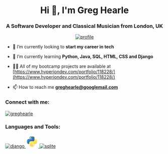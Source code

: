 <h1 align="center">Hi 👋, I'm Greg Hearle</h1>
<h3 align="center">A Software Developer and Classical Musician from London, UK</h3>

<p align="center">
  <a href="https://ibb.co/B3Qh6gn"><img src="https://i.ibb.co/54SQj5K/profile.jpg" alt="profile" border="0"></a>
</p>

- 🔭 I’m currently looking to **start my career in tech**

- 🌱 I’m currently learning **Python, Java, SQL, HTML, CSS and Django**

- 👨‍💻 All of my bootcamp projects are available at [https://www.hyperiondev.com/portfolio/118228/](https://www.hyperiondev.com/portfolio/118228/)

- 📫 How to reach me **greghearle@googlemail.com**

<h3 align="left">Connect with me:</h3>
<p align="left">
<a href="https://linkedin.com/in/greghearle" target="blank"><img align="center" src="https://raw.githubusercontent.com/rahuldkjain/github-profile-readme-generator/master/src/images/icons/Social/linked-in-alt.svg" alt="greghearle" height="30" width="40" /></a>
</p>

<h3 align="left">Languages and Tools:</h3>
<p align="left"> <a href="https://www.djangoproject.com/" target="_blank" rel="noreferrer"> <img src="https://cdn.worldvectorlogo.com/logos/django.svg" alt="django" width="40" height="40"/> </a> <a href="https://www.python.org" target="_blank" rel="noreferrer"> <img src="https://raw.githubusercontent.com/devicons/devicon/master/icons/python/python-original.svg" alt="python" width="40" height="40"/> </a> <a href="https://www.sqlite.org/" target="_blank" rel="noreferrer"> <img src="https://www.vectorlogo.zone/logos/sqlite/sqlite-icon.svg" alt="sqlite" width="40" height="40"/> </a> </p>
